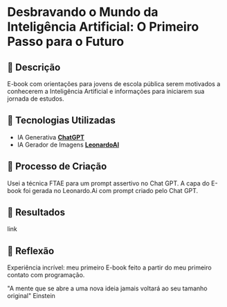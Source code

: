 # Desbravando o Mundo da Inteligência Artificial: O Primeiro Passo para o Futuro

## 📒 Descrição
E-book com orientações para jovens de escola pública serem motivados a conhecerem a Inteligência Artificial e informações para iniciarem sua jornada de estudos.

## 🤖 Tecnologias Utilizadas
- IA Generativa **[ChatGPT](https://chat.openai.com)**
- IA Gerador de Imagens **[LeonardoAI](https://app.leonardo.ai)**

## 🧐 Processo de Criação
Usei a técnica FTAE para um prompt assertivo no Chat GPT.
A capa do E-book foi gerada no Leonardo.Ai com prompt criado pelo Chat GPT.

## 🚀 Resultados
link 

## 💭 Reflexão 
Experiência incrível: meu primeiro E-book feito a partir do meu primeiro contato com programação.

"A mente que se abre a uma nova ideia jamais voltará ao seu tamanho original" Einstein
